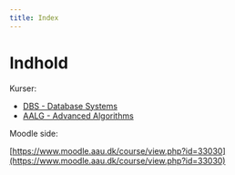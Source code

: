 ```yaml
---
title: Index
---
```


# Indhold

Kurser:

* [DBS - Database Systems](DBS/index.md)
* [AALG - Advanced Algorithms](AALG/index.md)

Moodle side:

[https://www.moodle.aau.dk/course/view.php?id=33030](https://www.moodle.aau.dk/course/view.php?id=33030)

<br>

